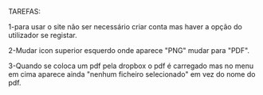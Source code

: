 
TAREFAS:

1-para usar o site não ser necessário criar conta mas haver a opção do utilizador se registar.

2-Mudar icon superior esquerdo onde aparece "PNG" mudar para "PDF".

3-Quando se coloca um pdf pela dropbox o pdf é carregado mas no menu em cima 
aparece ainda "nenhum ficheiro selecionado" em vez do nome do pdf.
